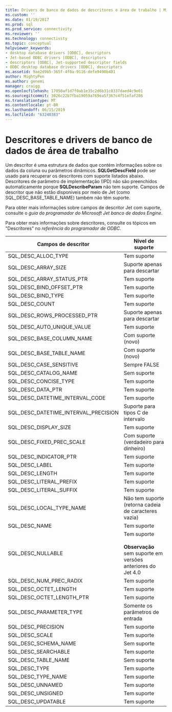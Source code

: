 ```yaml
---
title: Drivers de banco de dados de descritores e área de trabalho | Microsoft Docs
ms.custom: ''
ms.date: 01/19/2017
ms.prod: sql
ms.prod_service: connectivity
ms.reviewer: ''
ms.technology: connectivity
ms.topic: conceptual
helpviewer_keywords:
- desktop database drivers [ODBC], descriptors
- Jet-based ODBC drivers [ODBC], descriptors
- descriptors [ODBC], Jet-supported descriptor fields
- ODBC desktop database drivers [ODBC], descriptors
ms.assetid: 9ae2d9b5-365f-4f0a-9116-defe9498b401
author: MightyPen
ms.author: genemi
manager: craigg
ms.openlocfilehash: 17058af1d7f0ab1e35c2d6b31c0337daed4c9e01
ms.sourcegitcommit: 3026c22b7fba19059a769ea5f367c4f51efaf286
ms.translationtype: MT
ms.contentlocale: pt-BR
ms.lasthandoff: 06/15/2019
ms.locfileid: "63240383"
---
```

# <a name="descriptors-and-desktop-database-drivers"></a>Descritores e drivers de banco de dados de área de trabalho
Um descritor é uma estrutura de dados que contém informações sobre os dados da coluna ou parâmetros dinâmicos. **SQLGetDescField** pode ser usado para recuperar os descritores com suporte listados abaixo. Descritores de parâmetro de implementação (IPD) não são preenchidos automaticamente porque **SQLDescribeParam** não tem suporte. Campos de descritor que não estão disponíveis por meio de Jet (como SQL_DESC_BASE_TABLE_NAME) também não têm suporte.  
  
 Para obter mais informações sobre campos de descritor Jet com suporte, consulte o *guia do programador do Microsoft Jet banco de dados Engine*.  
  
 Para obter mais informações sobre descritores, consulte os tópicos em "Descritores" no *referência do programador de ODBC*.  
  
|Campos de descritor|Nível de suporte|  
|-----------------------|-------------------|  
|SQL_DESC_ALLOC_TYPE|Tem suporte|  
|SQL_DESC_ARRAY_SIZE|Suporte apenas para descartar|  
|SQL_DESC_ARRAY_STATUS_PTR|Tem suporte|  
|SQL_DESC_BIND_OFFSET_PTR|Tem suporte|  
|SQL_DESC_BIND_TYPE|Tem suporte|  
|SQL_DESC_COUNT|Tem suporte|  
|SQL_DESC_ROWS_PROCESSED_PTR|Suporte apenas para descartar|  
|SQL_DESC_AUTO_UNIQUE_VALUE|Tem suporte|  
|SQL_DESC_BASE_COLUMN_NAME|Com suporte (novo)|  
|SQL_DESC_BASE_TABLE_NAME|Com suporte (novo)|  
|SQL_DESC_CASE_SENSITIVE|Sempre FALSE|  
|SQL_DESC_CATALOG_NAME|Sem suporte|  
|SQL_DESC_CONCISE_TYPE|Tem suporte|  
|SQL_DESC_DATA_PTR|Tem suporte|  
|SQL_DESC_DATETIME_INTERVAL_CODE|Tem suporte|  
|SQL_DESC_DATETIME_INTERVAL_PRECISION|Suporte para tipos C de intervalo|  
|SQL_DESC_DISPLAY_SIZE|Tem suporte|  
|SQL_DESC_FIXED_PREC_SCALE|Com suporte (verdadeiro para dinheiro)|  
|SQL_DESC_INDICATOR_PTR|Tem suporte|  
|SQL_DESC_LABEL|Tem suporte|  
|SQL_DESC_LENGTH|Tem suporte|  
|SQL_DESC_LITERAL_PREFIX|Tem suporte|  
|SQL_DESC_LITERAL_SUFFIX|Tem suporte|  
|SQL_DESC_LOCAL_TYPE_NAME|Não tem suporte (retorna cadeia de caracteres vazia)|  
|SQL_DESC_NAME|Tem suporte|  
|SQL_DESC_NULLABLE|Tem suporte<br /><br /> **Observação** sem suporte em versões anteriores do Jet 4.0|  
|SQL_DESC_NUM_PREC_RADIX|Tem suporte|  
|SQL_DESC_OCTET_LENGTH|Tem suporte|  
|SQL_DESC_OCTET_LENGTH_PTR|Tem suporte|  
|SQL_DESC_PARAMETER_TYPE|Somente os parâmetros de entrada|  
|SQL_DESC_PRECISION|Tem suporte|  
|SQL_DESC_SCALE|Tem suporte|  
|SQL_DESC_SCHEMA_NAME|Sem suporte|  
|SQL_DESC_SEARCHABLE|Tem suporte|  
|SQL_DESC_TABLE_NAME|Sem suporte|  
|SQL_DESC_TYPE|Tem suporte|  
|SQL_DESC_TYPE_NAME|Tem suporte|  
|SQL_DESC_UNNAMED|Tem suporte|  
|SQL_DESC_UNSIGNED|Tem suporte|  
|SQL_DESC_UPDATABLE|Tem suporte|
